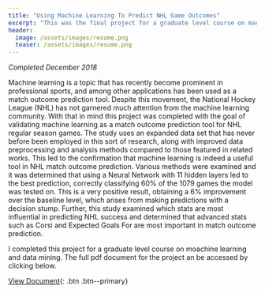 ```yaml
---
title: "Using Machine Learning To Predict NHL Game Outcomes"
excerpt: "This was the final project for a graduate level course on machine learning and data mining."
header:
  image: /assets/images/resume.png
  teaser: /assets/images/resume.png
---
```

*Completed December 2018*

Machine learning is a topic that has recently become prominent in professional sports, and among other applications has been used as a match outcome prediction tool. Despite this movement, the National Hockey League (NHL) has not garnered much attention from the machine learning community. With that in mind this project was completed with the goal of validating machine learning as a match outcome prediction tool for NHL regular season games. The study uses an expanded data set that has never before been employed in this sort of research, along with improved data preprocessing and analysis methods compared to those featured in related works. This led to the confirmation that machine learning is indeed a useful tool in NHL match outcome prediction. Various methods were examined and it was determined that using a Neural Network with 11 hidden layers led to the best prediction, correctly classifying 60% of the 1079 games the model was tested on. This is a very positive result, obtaining a 6% improvement over the baseline level, which arises from making predictions with a decision stump. Further, this study examined which stats are most influential in predicting NHL success and determined that advanced stats such as Corsi and Expected Goals For are most important in match outcome prediction.

I completed this project for a graduate level course on moachine learning and data mining. The full pdf document for the project an be accessed by clicking below.

[View Document](/projects/JacobMorrison_UsingMLToPredictNHL.pdf){: .btn .btn--primary}
